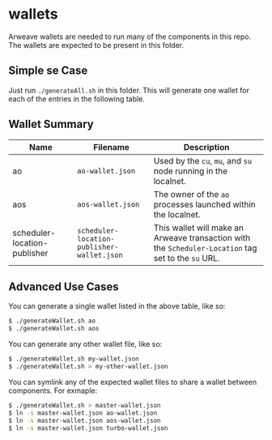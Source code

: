 # wallets

Arweave wallets are needed to run many of the components in this repo.
The wallets are expected to be present in this folder.

## Simple se Case

Just run `./generateAll.sh` in this folder.
This will generate one wallet for each of the entries in the following table.

## Wallet Summary

| Name | Filename | Description |
| --- | --- | --- |
| ao | `ao-wallet.json` | Used by the `cu`, `mu`, and `su` node running in the localnet. |
| aos | `aos-wallet.json` | The owner of the `ao` processes launched within the localnet. |
| scheduler-location-publisher | `scheduler-location-publisher-wallet.json` | This wallet will make an Arweave transaction with the `Scheduler-Location` tag set to the `su` URL. |

## Advanced Use Cases

You can generate a single wallet listed in the above table, like so:

```bash
$ ./generateWallet.sh ao
$ ./generateWallet.sh aos
```

You can generate any other wallet file, like so:

```bash
$ ./generateWallet.sh my-wallet.json
$ ./generateWallet.sh > my-other-wallet.json
```

You can symlink any of the expected wallet files to share a wallet between components. For exmaple:

```bash
$ ./generateWallet.sh > master-wallet.json
$ ln -s master-wallet.json ao-wallet.json
$ ln -s master-wallet.json aos-wallet.json
$ ln -s master-wallet.json turbo-wallet.json
```
